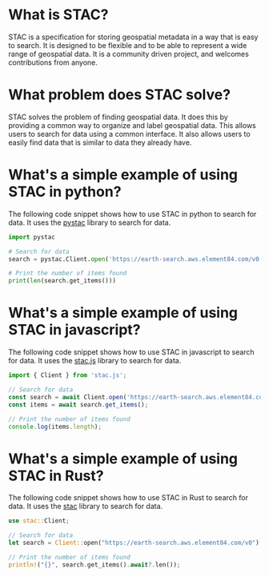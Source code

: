 # What is STAC?

STAC is a specification for storing geospatial metadata in a way that is easy to search. It is designed to be flexible and to be able to represent a wide range of geospatial data. It is a community driven project, and welcomes contributions from anyone.

# What problem does STAC solve?

STAC solves the problem of finding geospatial data. It does this by providing a common way to organize and label geospatial data. This allows users to search for data using a common interface. It also allows users to easily find data that is similar to data they already have.

# What's a simple example of using STAC in python?

The following code snippet shows how to use STAC in python to search for data. It uses the [pystac]() library to search for data.

```python
import pystac

# Search for data
search = pystac.Client.open('https://earth-search.aws.element84.com/v0').search(collections=['sentinel-s2-l2a-cogs'], bbox=[-122.6, 37.7, -122.4, 37.8], datetime='2020-01-01/2020-01-02')

# Print the number of items found
print(len(search.get_items()))
```

# What's a simple example of using STAC in javascript?

The following code snippet shows how to use STAC in javascript to search for data. It uses the [stac.js]() library to search for data.

```javascript
import { Client } from 'stac.js';

// Search for data
const search = await Client.open('https://earth-search.aws.element84.com/v0').search({collections: ['sentinel-s2-l2a-cogs'], bbox: [-122.6, 37.7, -122.4, 37.8], datetime: '2020-01-01/2020-01-02'});
const items = await search.get_items();

// Print the number of items found
console.log(items.length);
```

# What's a simple example of using STAC in Rust?

The following code snippet shows how to use STAC in Rust to search for data. It uses the [stac]() library to search for data.

```rust
use stac::Client;

// Search for data
let search = Client::open("https://earth-search.aws.element84.com/v0").search(&["sentinel-s2-l2a-cogs"], &[-122.6, 37.7, -122.4, 37.8], "2020-01-01/2020-01-02").await?;

// Print the number of items found
println!("{}", search.get_items().await?.len());
```

